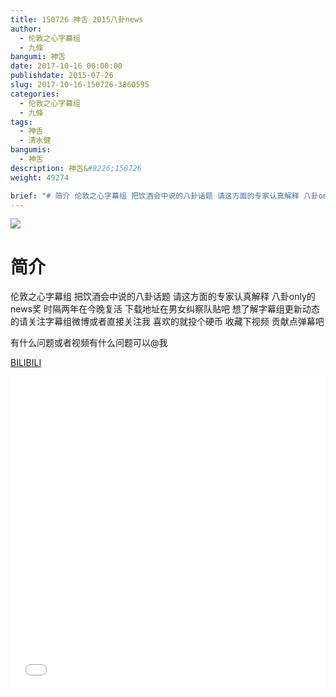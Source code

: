 ```yaml
---
title: 150726 神舌 2015八卦news
author: 
  - 伦敦之心字幕组
  - 九條
bangumi: 神舌
date: 2017-10-16 00:00:00
publishdate: 2015-07-26
slug: 2017-10-16-150726-3860595
categories: 
  - 伦敦之心字幕组
  - 九條
tags: 
  - 神舌
  - 清水健
bangumis: 
  - 神舌
description: 神舌&#8226;150726
weight: 49274

brief: "# 简介 伦敦之心字幕组 把饮酒会中说的八卦话题 请这方面的专家认真解释 八卦only的news奖 时隔两年在今晚复活 下载地址在男女纠察队贴吧 想了解字幕组更新动态的请关注字幕组微博或者直接关注我 喜欢的就投个硬币 收藏下视频 贡献点弹幕吧 有什么问题或者视频有什么问题可以@我"
---
```


![](https://i.imgur.com/bzxqdkY.jpg)

# 简介  
伦敦之心字幕组 把饮酒会中说的八卦话题 请这方面的专家认真解释 八卦only的news奖 时隔两年在今晚复活 下载地址在男女纠察队贴吧 想了解字幕组更新动态的请关注字幕组微博或者直接关注我 喜欢的就投个硬币 收藏下视频 贡献点弹幕吧


有什么问题或者视频有什么问题可以@我

  [BILIBILI](https://www.bilibili.com/video/av3860595/)


<div class="vcontainer">  <iframe class='video' src="//www.bilibili.com/blackboard/player.html?aid=3860595" width="100%" height="500" frameborder="0" allowfullscreen="allowfullscreen"></iframe></div>
